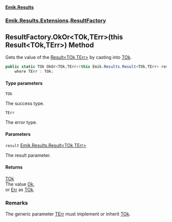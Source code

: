 #### [Emik.Results](index.md 'index')
### [Emik.Results.Extensions](Emik.Results.Extensions.md 'Emik.Results.Extensions').[ResultFactory](ResultFactory.md 'Emik.Results.Extensions.ResultFactory')

## ResultFactory.OkOr<TOk,TErr>(this Result<TOk,TErr>) Method

Gets the value of the [Result&lt;TOk,TErr&gt;](Result_TOk,TErr_.md 'Emik.Results.Result<TOk,TErr>') by casting into [TOk](ResultFactory.OkOr(Result).md#Emik.Results.Extensions.ResultFactory.OkOr_TOk,TErr_(thisEmik.Results.Result_TOk,TErr_).TOk 'Emik.Results.Extensions.ResultFactory.OkOr<TOk,TErr>(this Emik.Results.Result<TOk,TErr>).TOk').

```csharp
public static TOk OkOr<TOk,TErr>(this Emik.Results.Result<TOk,TErr> result)
    where TErr : TOk;
```
#### Type parameters

<a name='Emik.Results.Extensions.ResultFactory.OkOr_TOk,TErr_(thisEmik.Results.Result_TOk,TErr_).TOk'></a>

`TOk`

The success type.

<a name='Emik.Results.Extensions.ResultFactory.OkOr_TOk,TErr_(thisEmik.Results.Result_TOk,TErr_).TErr'></a>

`TErr`

The error type.
#### Parameters

<a name='Emik.Results.Extensions.ResultFactory.OkOr_TOk,TErr_(thisEmik.Results.Result_TOk,TErr_).result'></a>

`result` [Emik.Results.Result&lt;](Result_TOk,TErr_.md 'Emik.Results.Result<TOk,TErr>')[TOk](ResultFactory.OkOr(Result).md#Emik.Results.Extensions.ResultFactory.OkOr_TOk,TErr_(thisEmik.Results.Result_TOk,TErr_).TOk 'Emik.Results.Extensions.ResultFactory.OkOr<TOk,TErr>(this Emik.Results.Result<TOk,TErr>).TOk')[,](Result_TOk,TErr_.md 'Emik.Results.Result<TOk,TErr>')[TErr](ResultFactory.OkOr(Result).md#Emik.Results.Extensions.ResultFactory.OkOr_TOk,TErr_(thisEmik.Results.Result_TOk,TErr_).TErr 'Emik.Results.Extensions.ResultFactory.OkOr<TOk,TErr>(this Emik.Results.Result<TOk,TErr>).TErr')[&gt;](Result_TOk,TErr_.md 'Emik.Results.Result<TOk,TErr>')

The result parameter.

#### Returns
[TOk](ResultFactory.OkOr(Result).md#Emik.Results.Extensions.ResultFactory.OkOr_TOk,TErr_(thisEmik.Results.Result_TOk,TErr_).TOk 'Emik.Results.Extensions.ResultFactory.OkOr<TOk,TErr>(this Emik.Results.Result<TOk,TErr>).TOk')  
The value [Ok](Result_TOk,TErr_.Ok().md 'Emik.Results.Result<TOk,TErr>.Ok'),  
or [Err](Result_TOk,TErr_.Err().md 'Emik.Results.Result<TOk,TErr>.Err') as [TOk](ResultFactory.OkOr(Result).md#Emik.Results.Extensions.ResultFactory.OkOr_TOk,TErr_(thisEmik.Results.Result_TOk,TErr_).TOk 'Emik.Results.Extensions.ResultFactory.OkOr<TOk,TErr>(this Emik.Results.Result<TOk,TErr>).TOk').

### Remarks
  
The generic parameter [TErr](ResultFactory.OkOr(Result).md#Emik.Results.Extensions.ResultFactory.OkOr_TOk,TErr_(thisEmik.Results.Result_TOk,TErr_).TErr 'Emik.Results.Extensions.ResultFactory.OkOr<TOk,TErr>(this Emik.Results.Result<TOk,TErr>).TErr') must implement or inherit [TOk](ResultFactory.OkOr(Result).md#Emik.Results.Extensions.ResultFactory.OkOr_TOk,TErr_(thisEmik.Results.Result_TOk,TErr_).TOk 'Emik.Results.Extensions.ResultFactory.OkOr<TOk,TErr>(this Emik.Results.Result<TOk,TErr>).TOk').